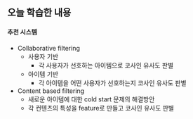 ## 오늘 학습한 내용
#### 추천 시스템
- Collaborative filtering
    - 사용자 기반
        - 각 사용자가 선호하는 아이템으로 코사인 유사도 판별
    - 아이템 기반
        - 각 아이템을 어떤 사용자가 선호하는지 코사인 유사도 판별
- Content based filtering
    - 새로운 아이템에 대한 cold start 문제의 해결방안
    - 각 컨텐츠의 특성을 feature로 만들고 코사인 유사도 판별
